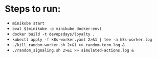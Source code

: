 # Steps to run:

* `minikube start`
* `eval $(minikube -p minikube docker-env)`
* `docker build -t devopsdays/loyalty .`
* `kubectl apply -f k8s-worker.yaml 2>&1 | tee -a k8s-worker.log`
* `./kill_random_worker.sh 2>&1 >> random-term.log &`
* `./random_signaling.sh 2>&1 >> simulated-actions.log &`
